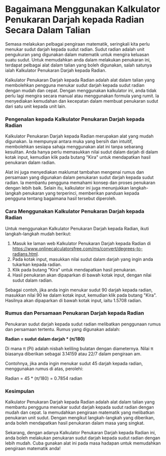 Bagaimana Menggunakan Kalkulator Penukaran Darjah kepada Radian Secara Dalam Talian
===================================================================================

Semasa melakukan pelbagai pengiraan matematik, seringkali kita perlu menukar sudut darjah kepada sudut radian. Sudut radian adalah unit pengukuran yang digunakan dalam matematik untuk mengira keluasan suatu sudut. Untuk memudahkan anda dalam melakukan penukaran ini, terdapat pelbagai alat dalam talian yang boleh digunakan, salah satunya ialah Kalkulator Penukaran Darjah kepada Radian.

Kalkulator Penukaran Darjah kepada Radian adalah alat dalam talian yang membolehkan pengguna menukar sudut darjah kepada sudut radian dengan mudah dan cepat. Dengan menggunakan kalkulator ini, anda tidak perlu lagi mengira secara manual atau menggunakan formula yang rumit. Ia menyediakan kemudahan dan kecepatan dalam membuat penukaran sudut dari satu unit kepada unit lain.

### Pengenalan kepada Kalkulator Penukaran Darjah kepada Radian

Kalkulator Penukaran Darjah kepada Radian merupakan alat yang mudah digunakan. Ia mempunyai antara muka yang bersih dan intuitif, membolehkan sesiapa sahaja menggunakan alat ini tanpa sebarang kesulitan. Anda hanya perlu memasukkan nilai sudut dalam darjah di dalam kotak input, kemudian klik pada butang "Kira" untuk mendapatkan hasil penukaran dalam radian.

Alat ini juga menyediakan maklumat tambahan mengenai rumus dan persamaan yang digunakan dalam penukaran sudut darjah kepada sudut radian. Ia membantu pengguna memahami konsep dan proses penukaran dengan lebih baik. Selain itu, kalkulator ini juga menunjukkan langkah-langkah penukaran yang terperinci, memberikan panduan kepada pengguna tentang bagaimana hasil tersebut diperoleh.

### Cara Menggunakan Kalkulator Penukaran Darjah kepada Radian

Untuk menggunakan Kalkulator Penukaran Darjah kepada Radian, ikuti langkah-langkah mudah berikut:

1. Masuk ke laman web Kalkulator Penukaran Darjah kepada Radian di <https://www.onlinecalculatorsfree.com/ms/convert/degrees-to-radians.html>.
2. Pada kotak input, masukkan nilai sudut dalam darjah yang ingin anda tukarkan kepada radian.
3. Klik pada butang "Kira" untuk mendapatkan hasil penukaran.
4. Hasil penukaran akan dipaparkan di bawah kotak input, dengan nilai sudut dalam radian.

Sebagai contoh, jika anda ingin menukar sudut 90 darjah kepada radian, masukkan nilai 90 ke dalam kotak input, kemudian klik pada butang "Kira". Hasilnya akan dipaparkan di bawah kotak input, iaitu 1.5708 radian.

### Rumus dan Persamaan Penukaran Darjah kepada Radian

Penukaran sudut darjah kepada sudut radian melibatkan penggunaan rumus dan persamaan tertentu. Rumus yang digunakan adalah:

**Radian = sudut dalam darjah \* (π/180)**

Di mana π (Pi) adalah nisbah keliling bulatan dengan diameternya. Nilai π biasanya diberikan sebagai 3.14159 atau 22/7 dalam pengiraan am.

Contohnya, jika anda ingin menukar sudut 45 darjah kepada radian, menggunakan rumus di atas, perolehi:

Radian = 45 \* (π/180) = 0.7854 radian

### Kesimpulan

Kalkulator Penukaran Darjah kepada Radian adalah alat dalam talian yang membantu pengguna menukar sudut darjah kepada sudut radian dengan mudah dan cepat. Ia memudahkan pengiraan matematik yang melibatkan penukaran unit sudut. Dengan mengikut langkah-langkah yang diberikan, anda boleh mendapatkan hasil penukaran dalam masa yang singkat.

Sekarang, dengan adanya Kalkulator Penukaran Darjah kepada Radian ini, anda boleh melakukan penukaran sudut darjah kepada sudut radian dengan lebih mudah. Cuba gunakan alat ini pada masa hadapan untuk memudahkan pengiraan matematik anda!